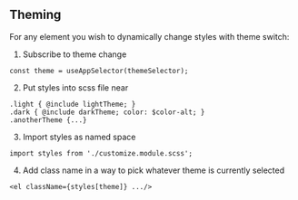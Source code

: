 ## Theming

For any element you wish to dynamically change styles with theme switch:

1. Subscribe to theme change
```
const theme = useAppSelector(themeSelector);
```
2. Put styles into scss file near
```
.light { @include lightTheme; }
.dark { @include darkTheme; color: $color-alt; }
.anotherTheme {...}
```
3. Import styles as named space
```
import styles from './customize.module.scss';
```
4. Add class name in a way to pick whatever theme is currently selected
```
<el className={styles[theme]} .../>
```